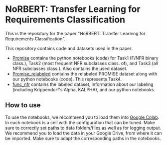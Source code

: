 # NoRBERT: Transfer Learning for Requirements Classification
This is the repository for the paper "NoRBERT: Transfer Learning for Requirements Classification".

This repository contains code and datasets used in the paper:
* [Promise](./Promise/) contains the python notebooks (code) for Task1 (F/NFR binary class.), Task2 (most frequent NFR subclasses class. of), and Task3 (all NFR subclasses class.). Also contains the used dataset.
* [Promise_relabeled](./Promise_relabeled/) contains the relabeled PROMISE dataset along with our python notebooks (code). This represents Task4.
* [func_nfr](./func_nfr/) contains the labeled dataset, information about our labeling (including Krippendorf's Alpha, KALPHA), and our python notebooks.

## How to use
To use the notebooks, we recommend you to load them into [Google Colab](colab.research.google.com/).
In each notebook is a cell with the configuration that can be tuned.
Make sure to correctly set paths to data folders/files as well as for logging output.
We recommend you to load the data in your Google Drive, from where it can be imported.
Make sure to adapt the corresponding paths in the notebooks.